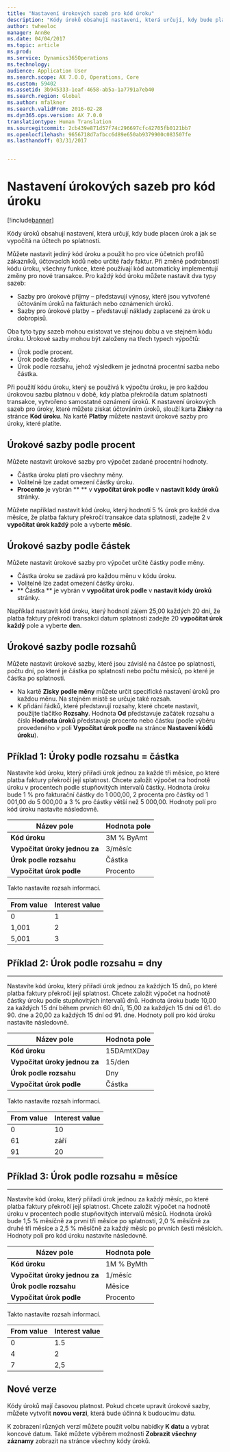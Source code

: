 ```yaml
---
title: "Nastavení úrokových sazeb pro kód úroku"
description: "Kódy úroků obsahují nastavení, která určují, kdy bude placen úrok a jak se vypočítá na účtech po splatnosti."
author: twheeloc
manager: AnnBe
ms.date: 04/04/2017
ms.topic: article
ms.prod: 
ms.service: Dynamics365Operations
ms.technology: 
audience: Application User
ms.search.scope: AX 7.0.0, Operations, Core
ms.custom: 59402
ms.assetid: 3b945333-1eaf-4658-ab5a-1a7791a7eb40
ms.search.region: Global
ms.author: mfalkner
ms.search.validFrom: 2016-02-28
ms.dyn365.ops.version: AX 7.0.0
translationtype: Human Translation
ms.sourcegitcommit: 2cb439e871d57f74c296697cfc42705fb0121bb7
ms.openlocfilehash: 9656718d7afbcc6d89e650ab9379900c083507fe
ms.lasthandoff: 03/31/2017


---
```


# <a name="set-up-interest-rates-for-an-interest-code"></a>Nastavení úrokových sazeb pro kód úroku

[!include[banner](../includes/banner.md)]


Kódy úroků obsahují nastavení, která určují, kdy bude placen úrok a jak se vypočítá na účtech po splatnosti.

Můžete nastavit jediný kód úroku a použít ho pro více účetních profilů zákazníků, účtovacích kódů nebo určité řady faktur. Při změně podrobností kódu úroku, všechny funkce, které používají kód automaticky implementují změny pro nové transakce. Pro každý kód úroku můžete nastavit dva typy sazeb:
-   Sazby pro úrokové příjmy – představují výnosy, které jsou vytvořené účtováním úroků na fakturách nebo oznámeních úroků.
-   Sazby pro úrokové platby − představují náklady zaplacené za úrok u dobropisů.

Oba tyto typy sazeb mohou existovat ve stejnou dobu a ve stejném kódu úroku. Úrokové sazby mohou být založeny na třech typech výpočtů:
-   Úrok podle procent.
-   Úrok podle částky.
-   Úrok podle rozsahu, jehož výsledkem je jednotná procentní sazba nebo částka.

Při použití kódu úroku, který se používá k výpočtu úroku, je pro každou úrokovou sazbu platnou v době, kdy platba překročila datum splatnosti transakce, vytvořeno samostatné oznámení úroků. K nastavení úrokových sazeb pro úroky, které můžete získat účtováním úroků, slouží karta **Zisky** na stránce **Kód úroku**. Na kartě **Platby** můžete nastavit úrokové sazby pro úroky, které platíte.

## <a name="interest-rates-based-on-a-percentage"></a>Úrokové sazby podle procent
Můžete nastavit úrokové sazby pro výpočet zadané procentní hodnoty.

-   Částka úroku platí pro všechny měny.
-   Volitelně lze zadat omezení částky úroku.
-   **Procento** je vybrán ** ** v **vypočítat úrok podle** v **nastavit kódy úroků** stránky.

Můžete například nastavit kód úroku, který hodnotí 5 % úrok pro každé dva měsíce, že platba faktury překročí transakce data splatnosti, zadejte 2 v **vypočítat úrok každý** pole a vyberte **měsíc**.

## <a name="interest-rates-based-on-amounts"></a>Úrokové sazby podle částek
Můžete nastavit úrokové sazby pro výpočet určité částky podle měny.
-   Částka úroku se zadává pro každou měnu v kódu úroku.
-   Volitelně lze zadat omezení částky úroku.
-   ** Částka ** je vybrán v **vypočítat úrok podle** v **nastavit kódy úroků** stránky.

Například nastavit kód úroku, který hodnotí zájem 25,00 každých 20 dní, že platba faktury překročí transakci datum splatnosti zadejte 20 **vypočítat úrok každý** pole a vyberte **den**.

## <a name="interest-rates-based-on-ranges"></a>Úrokové sazby podle rozsahů
Můžete nastavit úrokové sazby, které jsou závislé na částce po splatnosti, počtu dní, po které je částka po splatnosti nebo počtu měsíců, po které je částka po splatnosti.
-   Na kartě **Zisky podle měny** můžete určit specifické nastavení úroků pro každou měnu. Na stejném místě se určuje také rozsah.
-   K přidání řádků, které představují rozsahy, které chcete nastavit, použijte tlačítko **Rozsahy**. Hodnota **Od** představuje začátek rozsahu a číslo **Hodnota úroků** představuje procento nebo částku (podle výběru provedeného v poli **Vypočítat úrok podle** na stránce **Nastavení kódů úroku**).

## <a name="example-1-interest-by-range--amount"></a>Příklad 1: Úroky podle rozsahu = částka
Nastavíte kód úroku, který přiřadí úrok jednou za každé tři měsíce, po které platba faktury překročí její splatnost. Chcete založit výpočet na hodnotě úroku v procentech podle stupňovitých intervalů částky. Hodnota úroku bude 1 % pro fakturační částky do 1 000,00, 2 procenta pro částky od 1 001,00 do 5 000,00 a 3 % pro částky větší než 5 000,00. Hodnoty polí pro kód úroku nastavíte následovně.

| **Název pole**                  | **Hodnota pole** |
|---------------------------------|-----------------|
| **Kód úroku**               | 3M % ByAmt        |
| **Vypočítat úroky jednou za**    | 3/měsíc         |
| **Úrok podle rozsahu**           | Částka          |
| **Vypočítat úrok podle** | Procento      |

Takto nastavíte rozsah informací.

| **From value** | **Interest value** |
|----------------|--------------------|
| 0              | 1                  |
| 1,001          | 2                  |
| 5,001          | 3                  |

 
## <a name="example-2-interest-by-range--days"></a>Příklad 2: Úrok podle rozsahu = dny
--------------------------------------------------

Nastavíte kód úroku, který přiřadí úrok jednou za každých 15 dnů, po které platba faktury překročí její splatnost. Chcete založit výpočet na hodnotě částky úroku podle stupňovitých intervalů dnů. Hodnota úroku bude 10,00 za každých 15 dní během prvních 60 dnů, 15,00 za každých 15 dní od 61. do 90. dne a 20,00 za každých 15 dní od 91. dne. Hodnoty polí pro kód úroku nastavíte následovně.

| **Název pole**                  | **Hodnota pole** |
|---------------------------------|-----------------|
| **Kód úroku**               | 15DAmtXDay      |
| **Vypočítat úroky jednou za**    | 15/den          |
| **Úrok podle rozsahu**           | Dny            |
| **Vypočítat úrok podle** | Částka          |

Takto nastavíte rozsah informací.

| **From value** | **Interest value** |
|----------------|--------------------|
| 0              | 10                 |
| 61             | září                 |
| 91             | 20                 |

 
## <a name="example-3-interest-by-range--months"></a>Příklad 3: Úrok podle rozsahu = měsíce
----------------------------------------------------

Nastavíte kód úroku, který přiřadí úrok jednou za každý měsíc, po které platba faktury překročí její splatnost. Chcete založit výpočet na hodnotě úroku v procentech podle stupňovitých intervalů měsíců. Hodnota úroků bude 1,5 % měsíčně za první tři měsíce po splatnosti, 2,0 % měsíčně za druhé tři měsíce a 2,5 % měsíčně za každý měsíc po prvních šesti měsících. Hodnoty polí pro kód úroku nastavíte následovně.

| **Název pole**                  | **Hodnota pole** |
|---------------------------------|-----------------|
| **Kód úroku**               | 1M % ByMth        |
| **Vypočítat úroky jednou za**    | 1/měsíc         |
| **Úrok podle rozsahu**           | Měsíce          |
| **Vypočítat úrok podle** | Procento      |

Takto nastavíte rozsah informací.

| **From value** | **Interest value** |
|----------------|--------------------|
| 0              | 1.5                |
| 4              | 2                  |
| 7              | 2,5                |

## <a name="new-versions"></a>Nové verze
Kódy úroků mají časovou platnost. Pokud chcete upravit úrokové sazby, můžete vytvořit **novou verzi**, která bude účinná k budoucímu datu.

K zobrazení různých verzí můžete použít volbu nabídky **K datu** a vybrat koncové datum. Také můžete výběrem možnosti **Zobrazit všechny záznamy** zobrazit na stránce všechny kódy úroků.





